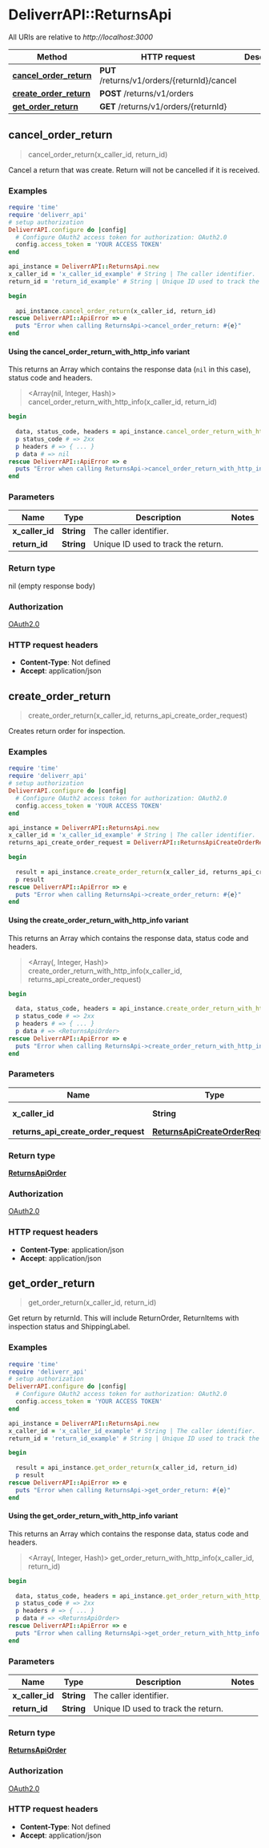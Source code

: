 # DeliverrAPI::ReturnsApi

All URIs are relative to *http://localhost:3000*

| Method | HTTP request | Description |
| ------ | ------------ | ----------- |
| [**cancel_order_return**](ReturnsApi.md#cancel_order_return) | **PUT** /returns/v1/orders/{returnId}/cancel |  |
| [**create_order_return**](ReturnsApi.md#create_order_return) | **POST** /returns/v1/orders |  |
| [**get_order_return**](ReturnsApi.md#get_order_return) | **GET** /returns/v1/orders/{returnId} |  |


## cancel_order_return

> cancel_order_return(x_caller_id, return_id)



Cancel a return that was create. Return will not be cancelled if it is received.

### Examples

```ruby
require 'time'
require 'deliverr_api'
# setup authorization
DeliverrAPI.configure do |config|
  # Configure OAuth2 access token for authorization: OAuth2.0
  config.access_token = 'YOUR ACCESS TOKEN'
end

api_instance = DeliverrAPI::ReturnsApi.new
x_caller_id = 'x_caller_id_example' # String | The caller identifier.
return_id = 'return_id_example' # String | Unique ID used to track the return.

begin
  
  api_instance.cancel_order_return(x_caller_id, return_id)
rescue DeliverrAPI::ApiError => e
  puts "Error when calling ReturnsApi->cancel_order_return: #{e}"
end
```

#### Using the cancel_order_return_with_http_info variant

This returns an Array which contains the response data (`nil` in this case), status code and headers.

> <Array(nil, Integer, Hash)> cancel_order_return_with_http_info(x_caller_id, return_id)

```ruby
begin
  
  data, status_code, headers = api_instance.cancel_order_return_with_http_info(x_caller_id, return_id)
  p status_code # => 2xx
  p headers # => { ... }
  p data # => nil
rescue DeliverrAPI::ApiError => e
  puts "Error when calling ReturnsApi->cancel_order_return_with_http_info: #{e}"
end
```

### Parameters

| Name | Type | Description | Notes |
| ---- | ---- | ----------- | ----- |
| **x_caller_id** | **String** | The caller identifier. |  |
| **return_id** | **String** | Unique ID used to track the return. |  |

### Return type

nil (empty response body)

### Authorization

[OAuth2.0](../README.md#OAuth2.0)

### HTTP request headers

- **Content-Type**: Not defined
- **Accept**: application/json


## create_order_return

> <ReturnsApiOrder> create_order_return(x_caller_id, returns_api_create_order_request)



Creates return order for inspection.

### Examples

```ruby
require 'time'
require 'deliverr_api'
# setup authorization
DeliverrAPI.configure do |config|
  # Configure OAuth2 access token for authorization: OAuth2.0
  config.access_token = 'YOUR ACCESS TOKEN'
end

api_instance = DeliverrAPI::ReturnsApi.new
x_caller_id = 'x_caller_id_example' # String | The caller identifier.
returns_api_create_order_request = DeliverrAPI::ReturnsApiCreateOrderRequest.new({destination_address: DeliverrAPI::ReturnsDestinationAddress.new({name: 'name_example', street1: 'street1_example', city: 'city_example', state: 'state_example', zip: 'zip_example', country: 'country_example'}), marketplace_order: DeliverrAPI::ReturnsApiMarketplaceOrder.new({marketplace_order_id: 'marketplace_order_id_example', marketplace_name: DeliverrAPI::ReturnsPublicApiMarketplace::AIRSHOP}), rma: 'rma_example', external_return_id: 'external_return_id_example', return_items: [DeliverrAPI::ReturnsApiReturnItem.new({product: DeliverrAPI::ReturnsApiProductDetail.new({product_name: 'product_name_example', identifiers: [DeliverrAPI::ReturnsProductIdentifiers.new({type: 'DELIVERR_SKU', value: 'value_example'})]}), quantity: 3.56})]}) # ReturnsApiCreateOrderRequest | 

begin
  
  result = api_instance.create_order_return(x_caller_id, returns_api_create_order_request)
  p result
rescue DeliverrAPI::ApiError => e
  puts "Error when calling ReturnsApi->create_order_return: #{e}"
end
```

#### Using the create_order_return_with_http_info variant

This returns an Array which contains the response data, status code and headers.

> <Array(<ReturnsApiOrder>, Integer, Hash)> create_order_return_with_http_info(x_caller_id, returns_api_create_order_request)

```ruby
begin
  
  data, status_code, headers = api_instance.create_order_return_with_http_info(x_caller_id, returns_api_create_order_request)
  p status_code # => 2xx
  p headers # => { ... }
  p data # => <ReturnsApiOrder>
rescue DeliverrAPI::ApiError => e
  puts "Error when calling ReturnsApi->create_order_return_with_http_info: #{e}"
end
```

### Parameters

| Name | Type | Description | Notes |
| ---- | ---- | ----------- | ----- |
| **x_caller_id** | **String** | The caller identifier. |  |
| **returns_api_create_order_request** | [**ReturnsApiCreateOrderRequest**](ReturnsApiCreateOrderRequest.md) |  |  |

### Return type

[**ReturnsApiOrder**](ReturnsApiOrder.md)

### Authorization

[OAuth2.0](../README.md#OAuth2.0)

### HTTP request headers

- **Content-Type**: application/json
- **Accept**: application/json


## get_order_return

> <ReturnsApiOrder> get_order_return(x_caller_id, return_id)



Get return by returnId. This will include ReturnOrder, ReturnItems with inspection status and ShippingLabel.

### Examples

```ruby
require 'time'
require 'deliverr_api'
# setup authorization
DeliverrAPI.configure do |config|
  # Configure OAuth2 access token for authorization: OAuth2.0
  config.access_token = 'YOUR ACCESS TOKEN'
end

api_instance = DeliverrAPI::ReturnsApi.new
x_caller_id = 'x_caller_id_example' # String | The caller identifier.
return_id = 'return_id_example' # String | Unique ID used to track the return.

begin
  
  result = api_instance.get_order_return(x_caller_id, return_id)
  p result
rescue DeliverrAPI::ApiError => e
  puts "Error when calling ReturnsApi->get_order_return: #{e}"
end
```

#### Using the get_order_return_with_http_info variant

This returns an Array which contains the response data, status code and headers.

> <Array(<ReturnsApiOrder>, Integer, Hash)> get_order_return_with_http_info(x_caller_id, return_id)

```ruby
begin
  
  data, status_code, headers = api_instance.get_order_return_with_http_info(x_caller_id, return_id)
  p status_code # => 2xx
  p headers # => { ... }
  p data # => <ReturnsApiOrder>
rescue DeliverrAPI::ApiError => e
  puts "Error when calling ReturnsApi->get_order_return_with_http_info: #{e}"
end
```

### Parameters

| Name | Type | Description | Notes |
| ---- | ---- | ----------- | ----- |
| **x_caller_id** | **String** | The caller identifier. |  |
| **return_id** | **String** | Unique ID used to track the return. |  |

### Return type

[**ReturnsApiOrder**](ReturnsApiOrder.md)

### Authorization

[OAuth2.0](../README.md#OAuth2.0)

### HTTP request headers

- **Content-Type**: Not defined
- **Accept**: application/json

